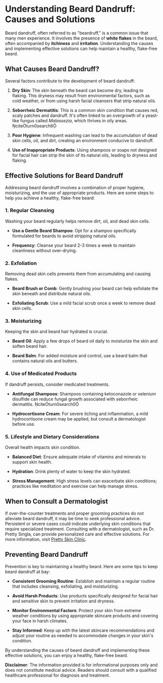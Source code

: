 # Understanding Beard Dandruff: Causes and Solutions

Beard dandruff, often referred to as "beardruff," is a common issue that many men experience. It involves the presence of **white flakes** in the beard, often accompanied by **itchiness** and **irritation**. Understanding the causes and implementing effective solutions can help maintain a healthy, flake-free beard.

## What Causes Beard Dandruff?

Several factors contribute to the development of beard dandruff:

1. **Dry Skin**: The skin beneath the beard can become dry, leading to flaking. This dryness may result from environmental factors, such as cold weather, or from using harsh facial cleansers that strip natural oils.

2. **Seborrheic Dermatitis**: This is a common skin condition that causes red, scaly patches and dandruff. It's often linked to an overgrowth of a yeast-like fungus called *Malassezia*, which thrives in oily areas. citeturn0search6

3. **Poor Hygiene**: Infrequent washing can lead to the accumulation of dead skin cells, oil, and dirt, creating an environment conducive to dandruff.

4. **Use of Inappropriate Products**: Using shampoos or soaps not designed for facial hair can strip the skin of its natural oils, leading to dryness and flaking.

## Effective Solutions for Beard Dandruff

Addressing beard dandruff involves a combination of proper hygiene, moisturizing, and the use of appropriate products. Here are some steps to help you achieve a healthy, flake-free beard:

### 1. Regular Cleansing

Washing your beard regularly helps remove dirt, oil, and dead skin cells.

- **Use a Gentle Beard Shampoo**: Opt for a shampoo specifically formulated for beards to avoid stripping natural oils.

- **Frequency**: Cleanse your beard 2-3 times a week to maintain cleanliness without over-drying.

### 2. Exfoliation

Removing dead skin cells prevents them from accumulating and causing flakes.

- **Beard Brush or Comb**: Gently brushing your beard can help exfoliate the skin beneath and distribute natural oils.

- **Exfoliating Scrub**: Use a mild facial scrub once a week to remove dead skin cells.

### 3. Moisturizing

Keeping the skin and beard hair hydrated is crucial.

- **Beard Oil**: Apply a few drops of beard oil daily to moisturize the skin and soften beard hair.

- **Beard Balm**: For added moisture and control, use a beard balm that contains natural oils and butters.

### 4. Use of Medicated Products

If dandruff persists, consider medicated treatments.

- **Antifungal Shampoos**: Shampoos containing ketoconazole or selenium disulfide can reduce fungal growth associated with seborrheic dermatitis. citeturn0search0

- **Hydrocortisone Cream**: For severe itching and inflammation, a mild hydrocortisone cream may be applied, but consult a dermatologist before use.

### 5. Lifestyle and Dietary Considerations

Overall health impacts skin condition.

- **Balanced Diet**: Ensure adequate intake of vitamins and minerals to support skin health.

- **Hydration**: Drink plenty of water to keep the skin hydrated.

- **Stress Management**: High stress levels can exacerbate skin conditions; practices like meditation and exercise can help manage stress.

## When to Consult a Dermatologist

If over-the-counter treatments and proper grooming practices do not alleviate beard dandruff, it may be time to seek professional advice. Persistent or severe cases could indicate underlying skin conditions that require specialized treatment. Consulting with a dermatologist, such as Dr. Pretty Singla, can provide personalized care and effective solutions. For more information, visit [Pretty Skin Clinic](https://prettyskin.in).

## Preventing Beard Dandruff

Prevention is key to maintaining a healthy beard. Here are some tips to keep beard dandruff at bay:

- **Consistent Grooming Routine**: Establish and maintain a regular routine that includes cleansing, exfoliating, and moisturizing.

- **Avoid Harsh Products**: Use products specifically designed for facial hair and sensitive skin to prevent irritation and dryness.

- **Monitor Environmental Factors**: Protect your skin from extreme weather conditions by using appropriate skincare products and covering your face in harsh climates.

- **Stay Informed**: Keep up with the latest skincare recommendations and adjust your routine as needed to accommodate changes in your skin's condition.

By understanding the causes of beard dandruff and implementing these effective solutions, you can enjoy a healthy, flake-free beard.

**Disclaimer**: The information provided is for informational purposes only and does not constitute medical advice. Readers should consult with a qualified healthcare professional for diagnosis and treatment. 